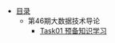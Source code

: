 * [目录](README.md)
    * 第46期大数据技术导论
        * [Task01 预备知识学习](Bigdata_Technology_Introduction/task01.md) 